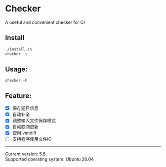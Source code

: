 # Checker
A useful and convenient checker for OI

## Install
```bash
./install.sh
checker -v
```

## Usage:
```
checker -h
```

## Feature:
- [x] 保存题目信息
- [x] 自动补全
- [x] 调整输入文件保存模式
- [x] 自动联网更新
- [x] 使用 vimdiff
- [ ] 支持程序使用文件IO

---
Current version: 5.6  
Supported operating system: Ubuntu 20.04

